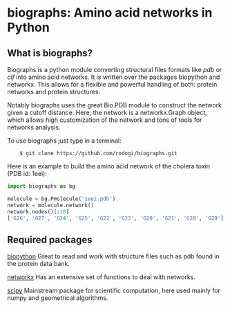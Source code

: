 biographs: Amino acid networks in Python
========================================

What is biographs?
------------------

Biographs is a python module converting structural files formats like *pdb* or
*cif* into amino acid networks. It is written over the packages biopython and
networkx. This allows for a flexible and powerful handling of both: protein
networks and protein structures.

Notably biographs uses the great Bio.PDB module to construct the network given
a cutoff distance. Here, the network is a networkx.Graph object, which allows
high customization of the network and tons of tools for networks analysis.

To use biographs just type in a terminal:

		$ git clone https://github.com/rodogi/biographs.git

Here is an example to build the amino acid network of the cholera toxin (PDB
id: 1eei):

```python
import biographs as bg

molecule = bg.Pmolecule('1eei.pdb')
network = molecule.network()
network.nodes()[:10]
['G26', 'G27', 'G24', 'G25', 'G22', 'G23', 'G20', 'G21', 'G28', 'G29']
```

Required packages
-----------------

[biopython](http://biopython.org/wiki/Biopython)
Great to read and work with structure files such as pdb found in the protein
data bank.

[networkx](https://networkx.github.io)
Has an extensive set of functions to deal with networks.

[scipy](https://www.scipy.org)
Mainstream package for scientific computation, here used mainly for numpy and
geometrical algorithms.
